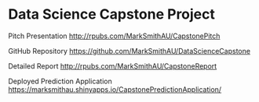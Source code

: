 # Data Science Capstone Project

Pitch Presentation <http://rpubs.com/MarkSmithAU/CapstonePitch>

GitHub Repository <https://github.com/MarkSmithAU/DataScienceCapstone>

Detailed Report <http://rpubs.com/MarkSmithAU/CapstoneReport>

Deployed Prediction Application <https://marksmithau.shinyapps.io/CapstonePredictionApplication/>
